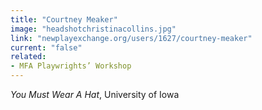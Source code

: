 ```yaml
---
title: "Courtney Meaker"
image: "headshotchristinacollins.jpg"
link: "newplayexchange.org/users/1627/courtney-meaker"
current: "false"
related:
- MFA Playwrights’ Workshop
---
```


*You Must Wear A Hat*, University of Iowa
